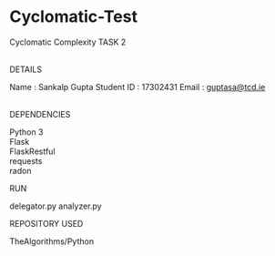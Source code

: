 # Cyclomatic-Test
Cyclomatic Complexity TASK 2<br><br>


DETAILS<br>

  Name  : Sankalp Gupta
  Student ID  : 17302431
  Email : guptasa@tcd.ie <br><br>
  
DEPENDENCIES<br>

  Python 3<br>
  Flask<br>
  FlaskRestful<br>
  requests<br>
  radon<br>
  
 
 RUN<br>
 
   delegator.py
   analyzer.py
   
      
REPOSITORY USED<br>

  TheAlgorithms/Python<br><br>
  
 
 
 
  

  
